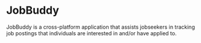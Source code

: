 # JobBuddy
JobBuddy is a cross-platform application that assists jobseekers in tracking job postings that individuals are interested in and/or have applied to.
